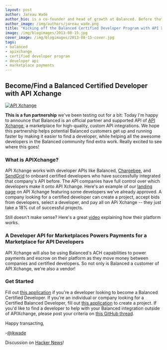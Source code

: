 ```yaml
---
layout: post
author: Jareau Wade
author_bio: is a co-founder and head of growth at Balanced. Before that, he was the 1st employee and head of data acquisition at Milo.com where he Managed 60% of Milo's employees and designed many of their data acquisition systems. Jareau holds a BSE in Electrical Engineering from University of Pennsylvania where he built emergency personnel tracking systems using GPS.
author_image: /img/authors/jareau_wade.png
title: "Kicking off the Balanced Certified Developer Program with API Xchange"
image: /img/blogimages/2013-08-15.jpg
cover_image: /img/blogimages/2013-08-15-cover.jpg
tags:
- balanced
- apixchange
- certified developer program
- developer api
- marketplace payments
---
```


## Become/Find a Balanced Certified Developer with API Xchange
<a href="https://apixchange.com"><img style="display:block;margin-left:auto;margin-right:auto" alt="API Xchange" src="https://apixchange.com/static/img/embed-button.png"></a>

**This is a fun partnership** we've been testing out for a bit: Today I'm happy to announce that Balanced is an official partner and supported API of [API Xchange](https://apixchange.com/), a marketplace for high-quality, custom API integrations. We hope this partnership helps potential Balanced customers get up and running faster by making it easier to find a developer, while helping all the awesome developers in the Balanced community find extra work. Really excited to see where this goes!

### What is APIXchange?
API Xchange works with developer APIs like Balanced, [Chargebee](http://www.chargebee.com/), and [SendGrid](http://sendgrid.com/) to onboard certified developers who have successfully integrated that company's API before. The API companies have full control over which developers make it onto API Xchange. Here's an example of our [landing page](https://apixchange.com/landing/balanced) on API Xchange featuring some developers we've already approved. A company looking for a certified developer can create a project, accept bids from developers, select a developer, and pay all on APi Xchange -- they just take a 18% cut of successful projects. 

Still doesn't make sense? Here's a great [video](http://vimeo.com/67745272#) explaining how their platform works. 

### A Developer API for Marketplaces Powers Payments for a Marketplace for API Developers
API Xchange will also be using Balanced's ACH capabilities to power payments and escrow on their platform as they move money between companies and certified developers. So not only is Balanced a customer of API Xchange, we're also a vendor!

### Get Started
Fill out [this application](https://apixchange.com/create-account?next=%2Fdeveloper%2Fapplication) if you're a developer looking to become a Balanced Certified Developer. If you're an individual or company looking for a Certified Balanced Developer, fill out [this application](https://apixchange.com/create-account?next=%2Fcustomer%2Fnew-project) to create a project. If you'd like to find a developer to help with your Balanced integration outside of APIXchange, please post your criteria on [this GitHub thread](https://docs.balancedpayments.com/current/?language=bash#certified-developers).

Happy transacting,

-[@jkwade](https://twitter.com/jkwade)


Discussion on [Hacker News](https://news.ycombinator.com/item?id=6220026)!
